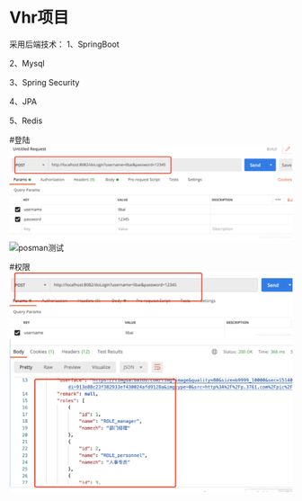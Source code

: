 # Vhr项目

采用后端技术：
1、SpringBoot

2、Mysql

3、Spring Security

4、JPA

5、Redis


#登陆
![posman测试](https://github.com/JKGUIGUI/Vhr/blob/master/ImageFolder/20210118172130945.png?raw=true)
![posman测试](https://img-blog.csdnimg.cn/20210118172148146.png?x-oss-process=image/watermark,type_ZmFuZ3poZW5naGVpdGk,shadow_10,text_aHR0cHM6Ly9ibG9nLmNzZG4ubmV0L0dzYXN1a2U=,size_16,color_FFFFFF,t_70)

#权限
![posman测试](https://github.com/JKGUIGUI/Vhr/blob/master/ImageFolder/3.png?raw=true)
![posman测试](https://github.com/JKGUIGUI/Vhr/blob/master/ImageFolder/4.png?raw=true)
